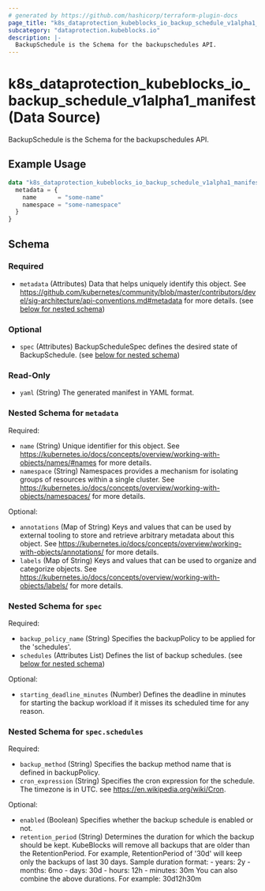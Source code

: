 ```yaml
---
# generated by https://github.com/hashicorp/terraform-plugin-docs
page_title: "k8s_dataprotection_kubeblocks_io_backup_schedule_v1alpha1_manifest Data Source - terraform-provider-k8s"
subcategory: "dataprotection.kubeblocks.io"
description: |-
  BackupSchedule is the Schema for the backupschedules API.
---
```


# k8s_dataprotection_kubeblocks_io_backup_schedule_v1alpha1_manifest (Data Source)

BackupSchedule is the Schema for the backupschedules API.

## Example Usage

```terraform
data "k8s_dataprotection_kubeblocks_io_backup_schedule_v1alpha1_manifest" "example" {
  metadata = {
    name      = "some-name"
    namespace = "some-namespace"
  }
}
```

<!-- schema generated by tfplugindocs -->
## Schema

### Required

- `metadata` (Attributes) Data that helps uniquely identify this object. See https://github.com/kubernetes/community/blob/master/contributors/devel/sig-architecture/api-conventions.md#metadata for more details. (see [below for nested schema](#nestedatt--metadata))

### Optional

- `spec` (Attributes) BackupScheduleSpec defines the desired state of BackupSchedule. (see [below for nested schema](#nestedatt--spec))

### Read-Only

- `yaml` (String) The generated manifest in YAML format.

<a id="nestedatt--metadata"></a>
### Nested Schema for `metadata`

Required:

- `name` (String) Unique identifier for this object. See https://kubernetes.io/docs/concepts/overview/working-with-objects/names/#names for more details.
- `namespace` (String) Namespaces provides a mechanism for isolating groups of resources within a single cluster. See https://kubernetes.io/docs/concepts/overview/working-with-objects/namespaces/ for more details.

Optional:

- `annotations` (Map of String) Keys and values that can be used by external tooling to store and retrieve arbitrary metadata about this object. See https://kubernetes.io/docs/concepts/overview/working-with-objects/annotations/ for more details.
- `labels` (Map of String) Keys and values that can be used to organize and categorize objects. See https://kubernetes.io/docs/concepts/overview/working-with-objects/labels/ for more details.


<a id="nestedatt--spec"></a>
### Nested Schema for `spec`

Required:

- `backup_policy_name` (String) Specifies the backupPolicy to be applied for the 'schedules'.
- `schedules` (Attributes List) Defines the list of backup schedules. (see [below for nested schema](#nestedatt--spec--schedules))

Optional:

- `starting_deadline_minutes` (Number) Defines the deadline in minutes for starting the backup workload if it misses its scheduled time for any reason.

<a id="nestedatt--spec--schedules"></a>
### Nested Schema for `spec.schedules`

Required:

- `backup_method` (String) Specifies the backup method name that is defined in backupPolicy.
- `cron_expression` (String) Specifies the cron expression for the schedule. The timezone is in UTC. see https://en.wikipedia.org/wiki/Cron.

Optional:

- `enabled` (Boolean) Specifies whether the backup schedule is enabled or not.
- `retention_period` (String) Determines the duration for which the backup should be kept. KubeBlocks will remove all backups that are older than the RetentionPeriod. For example, RetentionPeriod of '30d' will keep only the backups of last 30 days. Sample duration format: - years: 2y - months: 6mo - days: 30d - hours: 12h - minutes: 30m You can also combine the above durations. For example: 30d12h30m
